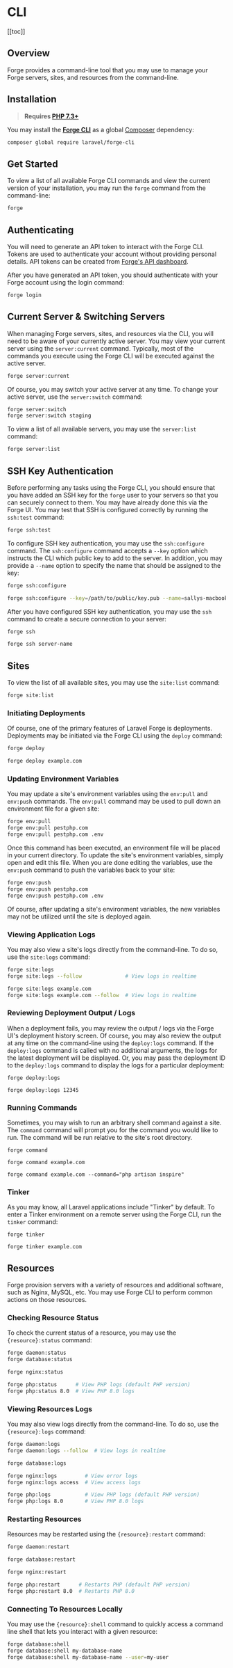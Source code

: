 # CLI

[[toc]]

## Overview

Forge provides a command-line tool that you may use to manage your Forge servers, sites, and resources from the command-line.

## Installation

> **Requires [PHP 7.3+](https://php.net/releases/)**

You may install the **[Forge CLI](https://github.com/laravel/forge-cli)** as a global [Composer](https://getcomposer.org) dependency:

```bash
composer global require laravel/forge-cli
```

## Get Started

To view a list of all available Forge CLI commands and view the current version of your installation, you may run the `forge` command from the command-line:

```bash
forge
```

## Authenticating

You will need to generate an API token to interact with the Forge CLI. Tokens are used to authenticate your account without providing personal details. API tokens can be created from [Forge's API dashboard](https://forge.laravel.com/user/profile#/api).

After you have generated an API token, you should authenticate with your Forge account using the login command:

```bash
forge login
```

## Current Server & Switching Servers

When managing Forge servers, sites, and resources via the CLI, you will need to be aware of your currently active server. You may view your current server using the `server:current` command. Typically, most of the commands you execute using the Forge CLI will be executed against the active server.

```bash
forge server:current
```

Of course, you may switch your active server at any time. To change your active server, use the `server:switch` command:

```bash
forge server:switch
forge server:switch staging
```

To view a list of all available servers, you may use the `server:list` command:

```bash
forge server:list
```

## SSH Key Authentication

Before performing any tasks using the Forge CLI, you should ensure that you have added an SSH key for the `forge` user to your servers so that you can securely connect to them. You may have already done this via the Forge UI. You may test that SSH is configured correctly by running the `ssh:test` command:

```bash
forge ssh:test
```

To configure SSH key authentication, you may use the `ssh:configure` command. The `ssh:configure` command accepts a `--key` option which instructs the CLI which public key to add to the server. In addition, you may provide a `--name` option to specify the name that should be assigned to the key:

```bash
forge ssh:configure

forge ssh:configure --key=/path/to/public/key.pub --name=sallys-macbook
```

After you have configured SSH key authentication, you may use the `ssh` command to create a secure connection to your server:

```bash
forge ssh

forge ssh server-name
```

## Sites

To view the list of all available sites, you may use the `site:list` command:

```bash
forge site:list
```

### Initiating Deployments

Of course, one of the primary features of Laravel Forge is deployments. Deployments may be initiated via the Forge CLI using the `deploy` command:

```bash
forge deploy

forge deploy example.com
```

### Updating Environment Variables

You may update a site's environment variables using the `env:pull` and `env:push` commands. The `env:pull` command may be used to pull down an environment file for a given site:

```bash
forge env:pull
forge env:pull pestphp.com
forge env:pull pestphp.com .env
```

Once this command has been executed, an environment file will be placed in your current directory. To update the site's environment variables, simply open and edit this file. When you are done editing the variables, use the `env:push` command to push the variables back to your site:

```bash
forge env:push
forge env:push pestphp.com
forge env:push pestphp.com .env
```

Of course, after updating a site's environment variables, the new variables may not be utilized until the site is deployed again.

### Viewing Application Logs

You may also view a site's logs directly from the command-line. To do so, use the `site:logs` command:

```bash
forge site:logs
forge site:logs --follow              # View logs in realtime

forge site:logs example.com
forge site:logs example.com --follow  # View logs in realtime
```

### Reviewing Deployment Output / Logs

When a deployment fails, you may review the output / logs via the Forge UI's deployment history screen. Of course, you may also review the output at any time on the command-line using the `deploy:logs` command. If the `deploy:logs` command is called with no additional arguments, the logs for the latest deployment will be displayed. Or, you may pass the deployment ID to the `deploy:logs` command to display the logs for a particular deployment:

```
forge deploy:logs

forge deploy:logs 12345
```

### Running Commands

Sometimes, you may wish to run an arbitrary shell command against a site. The `command` command will prompt you for the command you would like to run. The command will be run relative to the site's root directory.

```
forge command

forge command example.com

forge command example.com --command="php artisan inspire"
```

### Tinker

As you may know, all Laravel applications include "Tinker" by default. To enter a Tinker environment on a remote server using the Forge CLI, run the `tinker` command:

```
forge tinker

forge tinker example.com
```

## Resources

Forge provision servers with a variety of resources and additional software, such as Nginx, MySQL, etc. You may use Forge CLI to perform common actions on those resources.

### Checking Resource Status

To check the current status of a resource, you may use the `{resource}:status` command:

```bash
forge daemon:status
forge database:status

forge nginx:status

forge php:status      # View PHP logs (default PHP version)
forge php:status 8.0  # View PHP 8.0 logs
```

### Viewing Resources Logs

You may also view logs directly from the command-line. To do so, use the `{resource}:logs` command:

```bash
forge daemon:logs
forge daemon:logs --follow  # View logs in realtime

forge database:logs

forge nginx:logs         # View error logs
forge nginx:logs access  # View access logs

forge php:logs           # View PHP logs (default PHP version)
forge php:logs 8.0       # View PHP 8.0 logs
```

### Restarting Resources

Resources may be restarted using the `{resource}:restart` command:

```bash
forge daemon:restart

forge database:restart

forge nginx:restart

forge php:restart      # Restarts PHP (default PHP version)
forge php:restart 8.0  # Restarts PHP 8.0
```

### Connecting To Resources Locally

You may use the `{resource}:shell` command to quickly access a command line shell that lets you interact with a given resource:

```bash
forge database:shell
forge database:shell my-database-name
forge database:shell my-database-name --user=my-user
```
